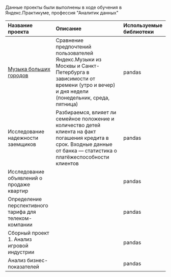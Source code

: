 Данные проекты были выполнены в ходе обучения в Яндекс.Практикуме, профессия "Аналитик данных" 


|Название проекта|Описание|Используемые библиотеки|
|:-----------------------|:--------------------------|:--------------------------|
|[Музыка больших городов](https://github.com/GarnetsAleksandr/yandex_praktikum/tree/main/1%20%D0%91%D0%B0%D0%B7%D0%BE%D0%B2%D1%8B%D0%B9%20Python)|Сравнение предпочтений пользователей Яндекс.Музыки из Москвы и Санкт-Петербурга в зависимости от времени (утро и вечер) и дня недели (понедельник, среда, пятница)|pandas
|Исследование надежности заемщиков|Разбираемся, влияет ли семейное положение и количество детей клиента на факт погашения кредита в срок. Входные данные от банка — статистика о платёжеспособности клиентов|pandas
|Исследование объявлений о продаже квартир||pandas
|Определение перспективного тарифа для телеком-компании||pandas
|Сборный проект 1. Анализ игровой индустрии||pandas
|Анализ бизнес-показателей||pandas
